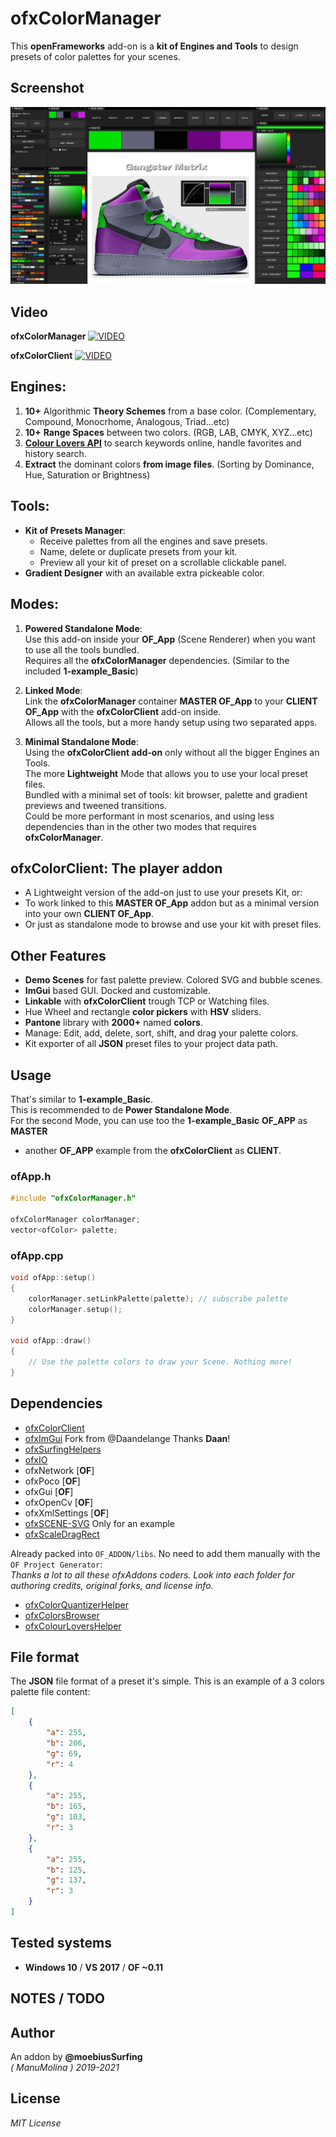# ofxColorManager

This **openFrameworks** add-on is a **kit of Engines and Tools** to design presets of color palettes for your scenes.  

## Screenshot
![image](/readme_images/Capture.JPG?raw=true "image")

## Video
**ofxColorManager**
[![VIDEO](http://img.youtube.com/vi/oSvGwpbWEuc/0.jpg)](http://www.youtube.com/watch?v=oSvGwpbWEuc "VIDEO")

**ofxColorClient**
[![VIDEO](http://img.youtube.com/vi/oSvGwpbWEuc/0.jpg)](http://www.youtube.com/watch?v=oSvGwpbWEuc "VIDEO")

## Engines:  
  1. **10+** Algorithmic **Theory Schemes** from a base color. (Complementary, Compound, Monocrhome, Analogous, Triad...etc)
  2. **10+** **Range Spaces** between two colors. (RGB, LAB, CMYK, XYZ...etc)
  3. [**Colour Lovers API**](https://www.colourlovers.com/) to search keywords online, handle favorites and history search.
  4. **Extract** the dominant colors **from image files**. (Sorting by Dominance, Hue, Saturation or Brightness)

## Tools:  
* **Kit of Presets Manager**: 
  * Receive palettes from all the engines and save presets. 
  * Name, delete or duplicate presets from your kit.
  * Preview all your kit of preset on a scrollable clickable panel.
* **Gradient Designer** with an available extra pickeable color.

## Modes:
  1. **Powered Standalone Mode**:  
    Use this add-on inside your **OF_App** (Scene Renderer) when you want to use all the tools bundled.  
    Requires all the **ofxColorManager** dependencies. (Similar to the included **1-example_Basic**)  

  2. **Linked Mode**:  
    Link the **ofxColorManager** container **MASTER OF_App** to your **CLIENT OF_App** with the **ofxColorClient** add-on inside.  
    Allows all the tools, but a more handy setup using two separated apps.  

  3. **Minimal Standalone Mode**:  
    Using the **ofxColorClient add-on** only without all the bigger Engines an Tools.  
    The more **Lightweight** Mode that allows you to use your local preset files.  
    Bundled with a minimal set of tools: kit browser, palette and gradient previews and tweened transitions.  
    Could be more performant in most scenarios, and using less dependencies than in the other two modes that requires **ofxColorManager**.

## ofxColorClient: The player addon 
  * A Lightweight version of the add-on just to use your presets Kit, or: 
  * To work linked to this **MASTER OF_App** addon but as a minimal version into your own **CLIENT OF_App**. 
  * Or just as standalone mode to browse and use your kit with preset files.

## Other Features
* **Demo Scenes** for fast palette preview. Colored SVG and bubble scenes.
* **ImGui** based GUI. Docked and customizable.
* **Linkable** with **ofxColorClient** trough TCP or Watching files.
* Hue Wheel and rectangle **color pickers** with **HSV** sliders.
* **Pantone** library with **2000+** named **colors**.
* Manage: Edit, add, delete, sort, shift, and drag your palette colors. 
* Kit exporter of all **JSON** preset files to your project data path.

## Usage
That's similar to **1-example_Basic**.  
This is recommended to de **Power Standalone Mode**.  
For the second Mode, you can use too the **1-example_Basic** **OF_APP** as **MASTER**  
+ another **OF_APP** example from the **ofxColorClient** as **CLIENT**.

### ofApp.h
```.cpp
#include "ofxColorManager.h"

ofxColorManager colorManager;
vector<ofColor> palette;
```
### ofApp.cpp
```.cpp
void ofApp::setup()
{
	colorManager.setLinkPalette(palette); // subscribe palette
	colorManager.setup();
}

void ofApp::draw()
{
	// Use the palette colors to draw your Scene. Nothing more!
}
```

## Dependencies
* [ofxColorClient](https://github.com/moebiussurfing/ofxColorClient)
* [ofxImGui](https://github.com/Daandelange/ofxImGui/tree/jvcleave)  Fork from @Daandelange Thanks **Daan**!
* [ofxSurfingHelpers](https://github.com/moebiussurfing/ofxSurfingHelpers)  
* [ofxIO](https://github.com/bakercp/ofxIO)
* ofxNetwork  [**OF**]
* ofxPoco  [**OF**]
* ofxGui  [**OF**]
* ofxOpenCv  [**OF**]
* ofxXmlSettings [**OF**]
* [ofxSCENE-SVG](https://github.com/moebiussurfing/ofxSCENE-SVG)  Only for an example 
* [ofxScaleDragRect](https://github.com/moebiussurfing/ofxScaleDragRect)

Already packed into ```OF_ADDON/libs```. No need to add them manually with the ```OF Project Generator```:  
*Thanks a lot to all these ofxAddons coders. Look into each folder for authoring credits, original forks, and license info.*  
* [ofxColorQuantizerHelper](https://github.com/moebiussurfing/ofxColorQuantizerHelper)
* [ofxColorsBrowser](https://github.com/moebiussurfing/ofxColorsBrowser)
* [ofxColourLoversHelper](https://github.com/moebiussurfing/ofxColourLoversHelper)  

## File format
The **JSON** file format of a preset it's simple. This is an example of a 3 colors palette file content:
```.json
[
    {
        "a": 255,
        "b": 206,
        "g": 69,
        "r": 4
    },
    {
        "a": 255,
        "b": 165,
        "g": 103,
        "r": 3
    },
    {
        "a": 255,
        "b": 125,
        "g": 137,
        "r": 3
    }
]
```

## Tested systems
- **Windows 10** / **VS 2017** / **OF ~0.11**

## NOTES / TODO

## Author
An addon by **@moebiusSurfing**  
*( ManuMolina ) 2019-2021*

## License
*MIT License*